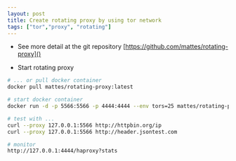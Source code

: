 ```yaml
---
layout: post
title: Create rotating proxy by using tor network
tags: ["tor","proxy", "rotating"]
---
```

- See more detail at the git repository [https://github.com/mattes/rotating-proxy]()

- Start rotating proxy   

````bash
# ... or pull docker container
docker pull mattes/rotating-proxy:latest

# start docker container
docker run -d -p 5566:5566 -p 4444:4444 --env tors=25 mattes/rotating-proxy

# test with ...
curl --proxy 127.0.0.1:5566 http://httpbin.org/ip
curl --proxy 127.0.0.1:5566 http://header.jsontest.com

# monitor
http://127.0.0.1:4444/haproxy?stats
````